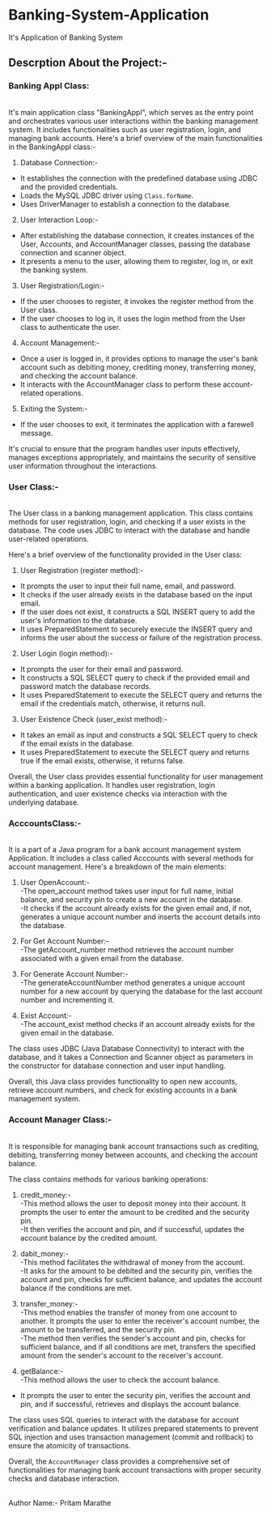 # Banking-System-Application
It's Application of Banking System
<br>

<h2>Descrption About the Project:- </h2>
<h3>Banking Appl Class:</h3>
<br>
 It's  main application class "BankingAppl", which serves as the entry point and orchestrates various user interactions within the banking management system. It includes functionalities such as user registration, login, and managing bank accounts. Here's a brief overview of the main functionalities in the BankingAppl class:-

1.  Database Connection:-
   - It establishes the connection with the predefined database using JDBC and the provided credentials.
   - Loads the MySQL JDBC driver using `Class.forName`.
   - Uses DriverManager to establish a connection to the database.

2.  User Interaction Loop:-
   - After establishing the database connection, it creates instances of the User, Accounts, and AccountManager classes, passing the database connection and scanner object.
   - It presents a menu to the user, allowing them to register, log in, or exit the banking system.

3.  User Registration/Login:-
   - If the user chooses to register, it invokes the register method from the User class.
   - If the user chooses to log in, it uses the login method from the User class to authenticate the user.

4.  Account Management:-
   - Once a user is logged in, it provides options to manage the user's bank account such as debiting money, crediting money, transferring money, and checking the account balance.
   - It interacts with the AccountManager class to perform these account-related operations.

5.  Exiting the System:-
   - If the user chooses to exit, it terminates the application with a farewell message.

  It's crucial to ensure that the program handles user inputs effectively, manages exceptions appropriately, and maintains the security of sensitive user information throughout the interactions.


<h3>User Class:-</h3>
<br>
 The  User class in a banking management application. This class contains methods for user registration, login, and checking if a user exists in the database. The code uses JDBC to interact with the database and handle user-related operations.

Here's a brief overview of the functionality provided in the User class:

1.  User Registration (register method):-
   - It prompts the user to input their full name, email, and password.
   - It checks if the user already exists in the database based on the input email.
   - If the user does not exist, it constructs a SQL INSERT query to add the user's information to the database.
   - It uses PreparedStatement to securely execute the INSERT query and informs the user about the success or failure of the registration process.

2.  User Login (login method):-
   - It prompts the user for their email and password.
   - It constructs a SQL SELECT query to check if the provided email and password match the database records.
   - It uses PreparedStatement to execute the SELECT query and returns the email if the credentials match, otherwise, it returns null.

3.  User Existence Check (user_exist method):-
   - It takes an email as input and constructs a SQL SELECT query to check if the email exists in the database.
   - It uses PreparedStatement to execute the SELECT query and returns true if the email exists, otherwise, it returns false.

Overall, the User class provides essential functionality for user management within a banking application. It handles user registration, login authentication, and user existence checks via interaction with the underlying database.


<h3>AcccountsClass:-</h3><br>
 It is a part of a Java program for a bank account management system Application. It includes a class called  Acccounts  with several methods for account management. Here's a breakdown of the main elements:

1. User OpenAccount:- <br>
   -The open_account method takes user input for full name, initial balance, and security pin to create a new account in the database. <br>
   -It checks if the account already exists for the given email and, if not, generates a unique account number and inserts the account details into the database.

2.  For Get Account Number:-<br>
   -The getAccount_number method retrieves the account number associated with a given email from the database.

3. For Generate Account Number:-<br>
   -The generateAccountNumber method generates a unique account number for a new account by querying the database for the last account number and incrementing it.

4. Exist Account:-<br>
   -The account_exist method checks if an account already exists for the given email in the database.

The class uses JDBC (Java Database Connectivity) to interact with the database, and it takes a Connection and Scanner object as parameters in the constructor for database connection and user input handling.

Overall, this Java class provides functionality to open new accounts, retrieve account numbers, and check for existing accounts in a bank management system.  


<h3>Account Manager Class:-</h3><br>
 It is responsible for managing bank account transactions such as crediting, debiting, transferring money between accounts, and checking the account balance.

The class contains methods for various banking operations:
1.  credit_money:- <br>
   -This method allows the user to deposit money into their account. It prompts the user to enter the amount to be credited and the security pin. <br>
   -It then verifies the account and pin, and if successful, updates the account balance by the credited amount.

2.  dabit_money:-<br>
   -This method facilitates the withdrawal of money from the account. <br>
   -It asks for the amount to be debited and the security pin, verifies the account and pin, checks for sufficient balance, and updates the account balance if the conditions are met.

3.  transfer_money:-<br>
   -This method enables the transfer of money from one account to another. It prompts the user to enter the receiver's account number, the amount to be transferred, and the security pin. <br>
   -The method then verifies the sender's account and pin, checks for sufficient balance, and if all conditions are met, transfers the specified amount from the sender's account to the receiver's account.

4.  getBalance:- <br>
   -This method allows the user to check the account balance.<br>
   - It prompts the user to enter the security pin, verifies the account and pin, and if successful, retrieves and displays the account balance.

The class uses SQL queries to interact with the database for account verification and balance updates. It utilizes prepared statements to prevent SQL injection and uses transaction management (commit and rollback) to ensure the atomicity of transactions.

Overall, the `AccountManager` class provides a comprehensive set of functionalities for managing bank account transactions with proper security checks and database interaction.  

<br>
Author Name:- Pritam Marathe

